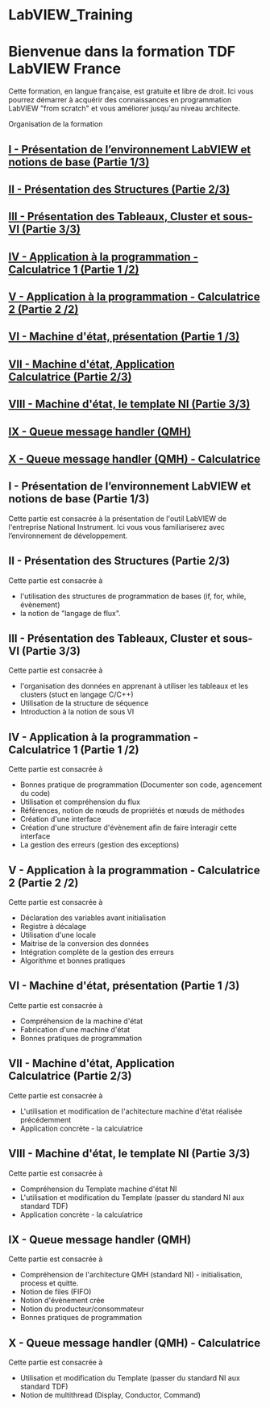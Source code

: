# LabVIEW_Training

<h1 dir="auto"><strong>Bienvenue dans la formation TDF LabVIEW France</strong></h1>
<p dir="auto">Cette formation, en langue fran&ccedil;aise, est gratuite et libre de droit. Ici vous pourrez d&eacute;marrer &agrave; acqu&eacute;rir des connaissances en programmation LabVIEW "from scratch" et vous am&eacute;liorer jusqu'au niveau architecte.</p>
<p dir="auto">Organisation de la formation</p>
<p dir="auto"></p>
<p dir="auto"></p>
<h2 dir="auto" id="h_501862306251655104388101"><a href="#h_204237571151655104512005">I - Pr&eacute;sentation de l&rsquo;environnement LabVIEW et notions de base (Partie 1/3)</a></h2>
<h2 dir="auto"><a href="#h_4774480761351655104528452">II - Pr&eacute;sentation des Structures&nbsp;(Partie 2/3)</a></h2>
<h2 dir="auto"><a href="#h_4593207471541655104540764">III - Pr&eacute;sentation des Tableaux, Cluster et sous-VI (Partie 3/3)</a></h2>
<h2 dir="auto"><a href="#h_5222853541721655104555948">IV - Application &agrave; la programmation - Calculatrice 1 (Partie 1 /2)</a></h2>
<h2 dir="auto"><a href="#h_5135321981891655104568876">V - Application &agrave; la programmation - Calculatrice 2 (Partie 2 /2)</a></h2>
<h2 dir="auto"><a href="#h_5553695852051655104579980">VI - Machine d'&eacute;tat, pr&eacute;sentation (Partie 1 /3)</a></h2>
<h2 dir="auto"><a href="#h_2854273072201655104592732">VII - Machine d'&eacute;tat, Application Calculatrice&nbsp;(Partie 2/3)</a></h2>
<h2 dir="auto"><a href="#h_4426628992341655104607692">VIII - Machine d'&eacute;tat, le template NI&nbsp;(Partie 3/3)</a></h2>
<h2 dir="auto"><a href="#h_8685828812471655104627252">IX - Queue message handler (QMH)</a></h2>
<h2 dir="auto"><a href="#h_5420981842591655104642044">X - Queue message handler (QMH) - Calculatrice</a></h2>
<p dir="auto"></p>
<p dir="auto"></p>
<p dir="auto"></p>
<h2 dir="auto" id="h_204237571151655104512005"><strong>I - Pr&eacute;sentation de l&rsquo;environnement LabVIEW et notions de base (Partie 1/3)</strong></h2>
<p dir="auto">Cette partie est consacr&eacute;e &agrave; la pr&eacute;sentation de l'outil LabVIEW de l'entreprise National Instrument. Ici vous vous familiariserez avec l&rsquo;environnement de d&eacute;veloppement.</p>
<h2 dir="auto" id="h_4774480761351655104528452"><strong>II - Pr&eacute;sentation des Structures&nbsp;(Partie 2/3)</strong></h2>
<p dir="auto">Cette partie est consacr&eacute;e &agrave;</p>
<ul dir="auto">
<li>l'utilisation des structures de programmation de bases (if, for, while, &eacute;v&egrave;nement)</li>
<li>la notion de "langage de flux".</li>
</ul>
<h2 dir="auto" id="h_4593207471541655104540764"><strong>III - Pr&eacute;sentation des Tableaux, Cluster et sous-VI (Partie 3/3)</strong></h2>
<p dir="auto">Cette partie est consacr&eacute;e &agrave;</p>
<ul dir="auto">
<li>l'organisation des donn&eacute;es en apprenant &agrave; utiliser les tableaux et les clusters (stuct en langage C/C++)</li>
<li>Utilisation de la structure de s&eacute;quence</li>
<li>Introduction &agrave; la notion de sous VI</li>
</ul>
<h2 dir="auto" id="h_5222853541721655104555948"><strong>IV - Application &agrave; la programmation - Calculatrice 1 (Partie 1 /2)</strong></h2>
<p dir="auto">Cette partie est consacr&eacute;e &agrave;</p>
<ul dir="auto">
<li>Bonnes pratique de programmation (Documenter son code, agencement du code)</li>
<li>Utilisation et compr&eacute;hension du flux</li>
<li>R&eacute;f&eacute;rences, notion de n&oelig;uds de propri&eacute;t&eacute;s et n&oelig;uds de m&eacute;thodes</li>
<li>Cr&eacute;ation d'une interface</li>
<li>Cr&eacute;ation d'une structure d'&eacute;v&egrave;nement afin de faire interagir cette interface</li>
<li>La gestion des erreurs (gestion des exceptions)</li>
</ul>
<h2 dir="auto" id="h_5135321981891655104568876"><strong>V - Application &agrave; la programmation - Calculatrice 2 (Partie 2 /2)</strong></h2>
<p dir="auto">Cette partie est consacr&eacute;e &agrave;</p>
<ul dir="auto">
<li>D&eacute;claration des variables avant initialisation</li>
<li>Registre &agrave; d&eacute;calage</li>
<li>Utilisation d'une locale</li>
<li>Maitrise de la conversion des donn&eacute;es</li>
<li>Int&eacute;gration compl&egrave;te de la gestion des erreurs</li>
<li>Algorithme et bonnes pratiques</li>
</ul>
<h2 dir="auto" id="h_5553695852051655104579980"><strong>VI - Machine d'&eacute;tat, pr&eacute;sentation (Partie 1 /3)</strong></h2>
<p dir="auto">Cette partie est consacr&eacute;e &agrave;</p>
<ul dir="auto">
<li>Compr&eacute;hension de la machine d'&eacute;tat</li>
<li>Fabrication d'une machine d'&eacute;tat</li>
<li>Bonnes pratiques de programmation</li>
</ul>
<h2 dir="auto" id="h_2854273072201655104592732"><strong>VII - Machine d'&eacute;tat, Application Calculatrice&nbsp;(Partie 2/3)</strong></h2>
<p dir="auto">Cette partie est consacr&eacute;e &agrave;</p>
<ul dir="auto">
<li>L'utilisation et modification de l'achitecture machine d'&eacute;tat r&eacute;alis&eacute;e pr&eacute;c&eacute;demment</li>
<li>Application concr&egrave;te - la calculatrice</li>
</ul>
<h2 dir="auto" id="h_4426628992341655104607692"><strong>VIII - Machine d'&eacute;tat, le template NI&nbsp;(Partie 3/3)</strong></h2>
<p dir="auto">Cette partie est consacr&eacute;e &agrave;</p>
<ul dir="auto">
<li>Compr&eacute;hension du Template machine d'&eacute;tat NI</li>
<li>L'utilisation et modification du Template (passer du standard NI aux standard TDF)</li>
<li>Application concr&egrave;te - la calculatrice</li>
</ul>
<h2 dir="auto" id="h_8685828812471655104627252"><strong>IX - Queue message handler (QMH)</strong></h2>
<p dir="auto">Cette partie est consacr&eacute;e &agrave;</p>
<ul dir="auto">
<li>Compr&eacute;hension de l'architecture QMH (standard NI) - initialisation, process et quitte.</li>
<li>Notion de files (FIFO)</li>
<li>Notion d'&eacute;v&egrave;nement cr&eacute;e</li>
<li>Notion du producteur/consommateur</li>
<li>Bonnes pratiques de programmation</li>
</ul>
<h2 dir="auto" id="h_5420981842591655104642044"><strong>X - Queue message handler (QMH) - Calculatrice</strong></h2>
<p dir="auto">Cette partie est consacr&eacute;e &agrave;</p>
<ul dir="auto">
<li>Utilisation et modification du Template (passer du standard NI aux standard TDF)</li>
<li>Notion de multithread (Display, Conductor, Command)</li>
</ul>
<p></p>
<p></p>
<p></p>

